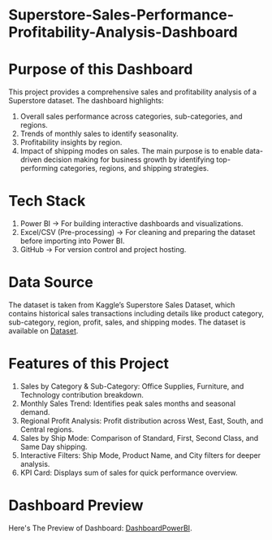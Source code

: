 # Superstore-Sales-Performance-Profitability-Analysis-Dashboard

# Purpose of this Dashboard

This project provides a comprehensive sales and profitability analysis of a Superstore dataset. The dashboard highlights:
1. Overall sales performance across categories, sub-categories, and regions.
2. Trends of monthly sales to identify seasonality.
3. Profitability insights by region.
4. Impact of shipping modes on sales.
The main purpose is to enable data-driven decision making for business growth by identifying top-performing categories, regions, and shipping strategies.

# Tech Stack

1. Power BI → For building interactive dashboards and visualizations.
2. Excel/CSV (Pre-processing) → For cleaning and preparing the dataset before importing into Power BI.
3. GitHub → For version control and project hosting.

# Data Source

The dataset is taken from Kaggle’s Superstore Sales Dataset, which contains historical sales transactions including details like product category, sub-category, region, profit, sales, and shipping modes.
The dataset is available on [Dataset](https://rb.gy/6l7bl ).

# Features of this Project

1. Sales by Category & Sub-Category: Office Supplies, Furniture, and Technology contribution breakdown.
2. Monthly Sales Trend:  Identifies peak sales months and seasonal demand.
3. Regional Profit Analysis: Profit distribution across West, East, South, and Central regions.
4. Sales by Ship Mode: Comparison of Standard, First, Second Class, and Same Day shipping.
5. Interactive Filters: Ship Mode, Product Name, and City filters for deeper analysis.
6. KPI Card: Displays sum of sales for quick performance overview.

# Dashboard Preview

Here's The Preview of Dashboard: [DashboardPowerBI](https://rb.gy/6l7bl ).
